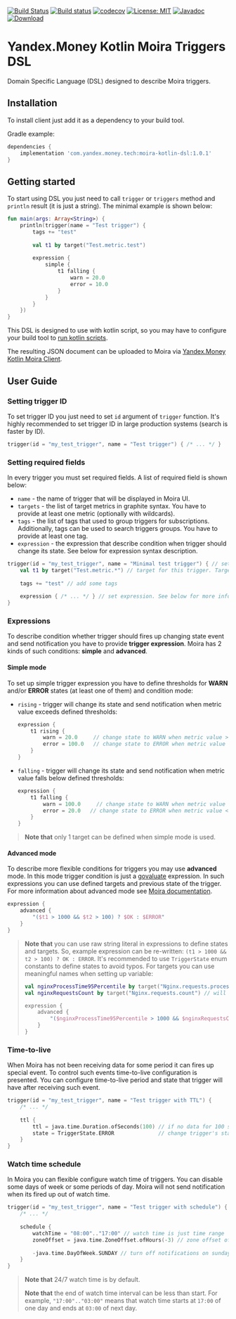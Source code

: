 [![Build Status](https://travis-ci.org/yandex-money-tech/moira-kotlin-dsl.svg?branch=master)](https://travis-ci.org/yandex-money-tech/moira-kotlin-dsl)
[![Build status](https://ci.appveyor.com/api/projects/status/lhh7e8jqp582ro9t?svg=true)](https://ci.appveyor.com/project/f0y/moira-kotlin-dsl)
[![codecov](https://codecov.io/gh/yandex-money-tech/moira-kotlin-dsl/branch/master/graph/badge.svg)](https://codecov.io/gh/yandex-money-tech/moira-kotlin-dsl)
[![License: MIT](https://img.shields.io/badge/License-MIT-yellow.svg)](https://opensource.org/licenses/MIT)
[![Javadoc](https://img.shields.io/badge/javadoc-latest-blue.svg)](https://yandex-money-tech.github.io/moira-kotlin-dsl/)
[![Download](https://api.bintray.com/packages/yandex-money-tech/maven/moira-kotlin-dsl/images/download.svg) ](https://bintray.com/yandex-money-tech/maven/moira-kotlin-dsl/_latestVersion)

# Yandex.Money Kotlin Moira Triggers DSL

Domain Specific Language (DSL) designed to describe Moira triggers.

## Installation

To install client just add it as a dependency to your build tool.

Gradle example:

```groovy
dependencies {
    implementation 'com.yandex.money.tech:moira-kotlin-dsl:1.0.1'
}
```

## Getting started

To start using DSL you just need to call `trigger` or `triggers` method and `println` result (it is just a string). 
The minimal example is shown below:
```kotlin
fun main(args: Array<String>) {
    println(trigger(name = "Test trigger") {
        tags += "test"
        
        val t1 by target("Test.metric.test")
        
        expression {
            simple {
                t1 falling {
                    warn = 20.0
                    error = 10.0
                }
            }
        }
    })
}
```

This DSL is designed to use with kotlin script, so you may have to configure your build tool to 
[run kotlin scripts](https://kotlinlang.org/docs/tutorials/command-line.html#using-the-command-line-to-run-scripts).

The resulting JSON document can be uploaded to Moira via [Yandex.Money Kotlin Moira Client](). 

## User Guide

### Setting trigger ID

To set trigger ID you just need to set `id` argument of `trigger` function. It's highly recommended to set trigger ID 
in large production systems (search is faster by ID).
```kotlin
trigger(id = "my_test_trigger", name = "Test trigger") { /* ... */ }
```

### Setting required fields

In every trigger you must set required fields. A list of required field is shown below:
+ `name` - the name of trigger that will be displayed in Moira UI.
+ `targets` - the list of target metrics in graphite syntax. You have to provide at least one metric 
  (optionally with wildcards).
+ `tags` - the list of tags that used to group triggers for subscriptions. Additionally, tags can be used to search 
  triggers groups. You have to provide at least one tag. 
+ `expression` - the expression that describe condition when trigger should change its state. See below for expression 
  syntax description.
  
```kotlin
trigger(id = "my_test_trigger", name = "Minimal test trigger") { // set ID and name for trigger
    val t1 by target("Test.metric.*") // target for this trigger. Targets are setting up via local variables, so they can be used in expressions
    
    tags += "test" // add some tags
    
    expression { /* ... */ } // set expression. See below for more information about expressions
}
```

### Expressions

To describe condition whether trigger should fires up changing state event and send notification you have to provide 
**trigger expression**. Moira has 2 kinds of such conditions: **simple** and **advanced**.

#### Simple mode

To set up simple trigger expression you have to define thresholds for **WARN** and/or **ERROR** states (at least one of 
them) and condition mode:
+ `rising` - trigger will change its state and send notification when metric value exceeds defined thresholds:
  ```kotlin
  expression {
      t1 rising {
          warn = 20.0     // change state to WARN when metric value >= 20 && < 100
          error = 100.0   // change state to ERROR when metric value >= 100
      }  
  }
  ```
+ `falling` - trigger will change its state and send notification when metric value falls below defined thresholds:
  ```kotlin
  expression {
      t1 falling {
          warn = 100.0     // change state to WARN when metric value <= 100 && > 20
          error = 20.0   // change state to ERROR when metric value <= 20
      }  
  }
  ```
> **Note that** only 1 target can be defined when simple mode is used.

#### Advanced mode

To describe more flexible conditions for triggers you may use **advanced** mode. In this mode trigger condition is just 
a [govaluate](https://github.com/Knetic/govaluate/blob/master/MANUAL.md) expression. In such expressions you can use 
defined targets and previous state of the trigger. For more information about advanced mode see 
[Moira documentation](https://moira.readthedocs.io/en/latest/user_guide/advanced.html).

```kotlin
expression {
    advanced {
        "($t1 > 1000 && $t2 > 100) ? $OK : $ERROR"
    }
}
```
> **Note that** you can use raw string literal in expressions to define states and targets. So, example expression can 
> be re-written: `(t1 > 1000 && t2 > 100) ? OK : ERROR`. It's recommended to use `TriggerState` enum constants to 
> define states to avoid typos. For targets you can use meaningful names when setting up variable: 
> ```kotlin
> val nginxProcessTime95Percentile by target("Nginx.requests.process_time.p95") // will be transformed to 't1'
> val nginxRequestsCount by target("Nginx.requests.count") // will be transformed to 't2'
> 
> expression {
>     advanced {
>         "($nginxProcessTime95Percentile > 1000 && $nginxRequestsCount > 100) ? $OK : $ERROR" // same expression
>     }
> }
> ```

### Time-to-live

When Moira has not been receiving data for some period it can fires up special event. To control such events 
time-to-live configuration is presented. You can configure time-to-live period and state that trigger will have after 
receiving such event. 

```kotlin
trigger(id = "my_test_trigger", name = "Test trigger with TTL") {
    /* ... */
    
    ttl {
        ttl = java.time.Duration.ofSeconds(100) // if no data for 100 seconds then change trigger's state (10 minutes by default)
        state = TriggerState.ERROR              // change trigger's state to ERROR (NODATA by default) 
    }
}
```

### Watch time schedule

In Moira you can flexible configure watch time of triggers. You can disable some days of week or some periods of day. 
Moira will not send notification when its fired up out of watch time. 

```kotlin
trigger(id = "my_test_trigger", name = "Test trigger with schedule") {
    /* ... */
    
    schedule {
        watchTime = "08:00".."17:00" // watch time is just time range
        zoneOffset = java.time.ZoneOffset.ofHours(-3) // zone offset of watch time (system default by default)
        
        -java.time.DayOfWeek.SUNDAY // turn off notifications on sundays (using unary minus operator) 
    }
}
```

> **Note that** 24/7 watch time is by default. 
> 
> **Note that** the end of watch time interval can be less than start. For example, `"17:00".."03:00"` means that watch 
  time starts at `17:00` of one day and ends at `03:00` of next day.  
